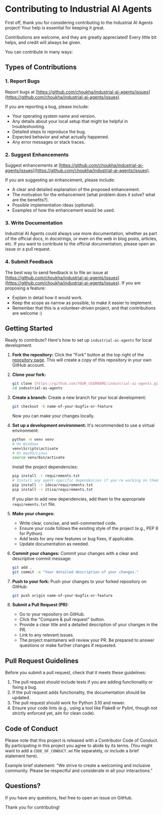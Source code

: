 # Contributing to Industrial AI Agents

First off, thank you for considering contributing to the Industrial AI Agents project! Your help is essential for keeping it great.

Contributions are welcome, and they are greatly appreciated! Every little bit helps, and credit will always be given.

You can contribute in many ways:

## Types of Contributions

### 1. Report Bugs
Report bugs at [https://github.com/choukha/industrial-ai-agents/issues](https://github.com/choukha/industrial-ai-agents/issues).

If you are reporting a bug, please include:
* Your operating system name and version.
* Any details about your local setup that might be helpful in troubleshooting.
* Detailed steps to reproduce the bug.
* Expected behavior and what actually happened.
* Any error messages or stack traces.

### 2. Suggest Enhancements
Suggest enhancements at [https://github.com/choukha/industrial-ai-agents/issues](https://github.com/choukha/industrial-ai-agents/issues).

If you are suggesting an enhancement, please include:
* A clear and detailed explanation of the proposed enhancement.
* The motivation for the enhancement (what problem does it solve? what are the benefits?).
* Possible implementation ideas (optional).
* Examples of how the enhancement would be used.

### 3. Write Documentation
Industrial AI Agents could always use more documentation, whether as part of the official docs, in docstrings, or even on the web in blog posts, articles, etc.
If you want to contribute to the official documentation, please open an issue or a pull request.

### 4. Submit Feedback
The best way to send feedback is to file an issue at [https://github.com/choukha/industrial-ai-agents/issues](https://github.com/choukha/industrial-ai-agents/issues).
If you are proposing a feature:
* Explain in detail how it would work.
* Keep the scope as narrow as possible, to make it easier to implement.
* Remember that this is a volunteer-driven project, and that contributions are welcome :)

## Getting Started

Ready to contribute? Here's how to set up `industrial-ai-agents` for local development.

1.  **Fork the repository:**
    Click the "Fork" button at the top right of the [repository page](https://github.com/choukha/industrial-ai-agents). This will create a copy of this repository in your own GitHub account.

2.  **Clone your fork:**
    ```bash
    git clone [https://github.com/YOUR_USERNAME/industrial-ai-agents.git](https://github.com/YOUR_USERNAME/industrial-ai-agents.git)
    cd industrial-ai-agents
    ```

3.  **Create a branch:**
    Create a new branch for your local development:
    ```bash
    git checkout -b name-of-your-bugfix-or-feature
    ```
    Now you can make your changes locally.

4.  **Set up a development environment:**
    It's recommended to use a virtual environment:
    ```bash
    python -m venv venv
    # On Windows
    venv\Scripts\activate
    # On macOS/Linux
    source venv/bin/activate
    ```
    Install the project dependencies:
    ```bash
    pip install -r requirements.txt
    # Install any agent-specific dependencies if you're working on them
    pip install -r idoca/requirements.txt
    pip install -r itisa/requirements.txt
    ```
    If you plan to add new dependencies, add them to the appropriate `requirements.txt` file.

5.  **Make your changes:**
    * Write clear, concise, and well-commented code.
    * Ensure your code follows the existing style of the project (e.g., PEP 8 for Python).
    * Add tests for any new features or bug fixes, if applicable.
    * Update documentation as needed.

6.  **Commit your changes:**
    Commit your changes with a clear and descriptive commit message:
    ```bash
    git add .
    git commit -m "Your detailed description of your changes."
    ```

7.  **Push to your fork:**
    Push your changes to your forked repository on GitHub:
    ```bash
    git push origin name-of-your-bugfix-or-feature
    ```

8.  **Submit a Pull Request (PR):**
    * Go to your repository on GitHub.
    * Click the "Compare & pull request" button.
    * Provide a clear title and a detailed description of your changes in the PR.
    * Link to any relevant issues.
    * The project maintainers will review your PR. Be prepared to answer questions or make further changes if requested.

## Pull Request Guidelines

Before you submit a pull request, check that it meets these guidelines:

1.  The pull request should include tests if you are adding functionality or fixing a bug.
2.  If the pull request adds functionality, the documentation should be updated.
3.  The pull request should work for Python 3.10 and newer.
4.  Ensure your code lints (e.g., using a tool like Flake8 or Pylint, though not strictly enforced yet, aim for clean code).

## Code of Conduct

Please note that this project is released with a Contributor Code of Conduct. By participating in this project you agree to abide by its terms. (You might want to add a `CODE_OF_CONDUCT.md` file separately, or include a brief statement here).

Example brief statement:
"We strive to create a welcoming and inclusive community. Please be respectful and considerate in all your interactions."

## Questions?

If you have any questions, feel free to open an issue on GitHub.

Thank you for contributing!
